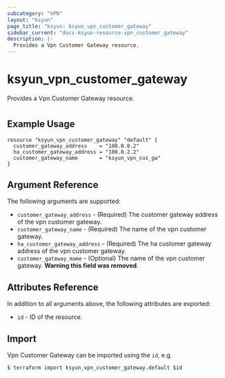 ```yaml
---
subcategory: "VPN"
layout: "ksyun"
page_title: "ksyun: ksyun_vpn_customer_gateway"
sidebar_current: "docs-ksyun-resource-vpn_customer_gateway"
description: |-
  Provides a Vpn Customer Gateway resource.
---
```


# ksyun_vpn_customer_gateway

Provides a Vpn Customer Gateway resource.

#

## Example Usage

```hcl
resource "ksyun_vpn_customer_gateway" "default" {
  customer_gateway_address    = "100.0.0.2"
  ha_customer_gateway_address = "100.0.2.2"
  customer_gateway_name       = "ksyun_vpn_cus_gw"
}
```

## Argument Reference

The following arguments are supported:

* `customer_gateway_address` - (Required) The customer gateway address of the vpn customer gateway.
* `customer_gateway_name` - (Required) The name of the vpn customer gateway.
* `ha_customer_gateway_address` - (Required) The ha customer gateway address of the vpn customer gateway.
* `customer_gateway_mame` - (Optional) The name of the vpn customer gateway. **Warning this field was removed**.

## Attributes Reference

In addition to all arguments above, the following attributes are exported:

* `id` - ID of the resource.



## Import

Vpn Customer Gateway can be imported using the `id`, e.g.

```
$ terraform import ksyun_vpn_customer_gateway.default $id
```

